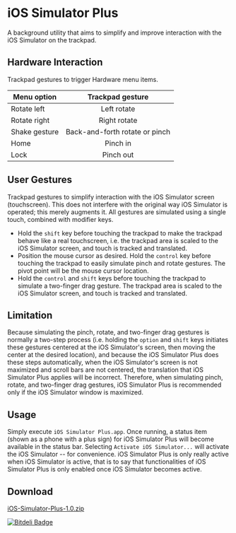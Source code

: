 iOS Simulator Plus
==================

A background utility that aims to simplify and improve interaction with the iOS Simulator on the trackpad.

Hardware Interaction
--------------------

Trackpad gestures to trigger Hardware menu items.

| Menu option    | Trackpad gesture                |
| -------------- | :-----------------------------: |
| Rotate left    | Left rotate                     |
| Rotate right   | Right rotate                    |
| Shake gesture  | Back-and-forth rotate or pinch  |
| Home           | Pinch in                        |
| Lock           | Pinch out                       |

User Gestures
-------------

Trackpad gestures to simplify interaction with the iOS Simulator screen (touchscreen). This does not interfere with the original way iOS Simulator is operated; this merely augments it. All gestures are simulated using a single touch, combined with modifier keys.

+ Hold the `shift` key before touching the trackpad to make the trackpad behave like a real touchscreen, i.e. the trackpad area is scaled to the iOS Simulator screen, and touch is tracked and translated.
+ Position the mouse cursor as desired. Hold the `control` key before touching the trackpad to easily simulate pinch and rotate gestures. The pivot point will be the mouse cursor location.
+ Hold the `control` and `shift` keys before touching the trackpad to simulate a two-finger drag gesture. The trackpad area is scaled to the iOS Simulator screen, and touch is tracked and translated.

Limitation
----------

Because simulating the pinch, rotate, and two-finger drag gestures is normally a two-step process (i.e. holding the `option` and `shift` keys initiates these gestures centered at the iOS Simulator's screen, then moving the center at the desired location), and because the iOS Simulator Plus does these steps automatically, when the iOS Simulator's screen is not maximized and scroll bars are not centered, the translation that iOS Simulator Plus applies will be incorrect. Therefore, when simulating pinch, rotate, and two-finger drag gestures, iOS Simulator Plus is recommended only if the iOS Simulator window is maximized.

Usage
-----

Simply execute `iOS Simulator Plus.app`. Once running, a status item (shown as a phone with a plus sign) for iOS Simulator Plus will become available in the status bar. Selecting `Activate iOS Simulator...` will activate the iOS Simulator -- for convenience. iOS Simulator Plus is only really active when iOS Simulator is active, that is to say that functionalities of iOS Simulator Plus is only enabled once iOS Simulator becomes active.

Download
--------

[iOS-Simulator-Plus-1.0.zip](http://n3rd4n1.github.io/bin/iOS-Simulator-Plus-1.0.zip)


[![Bitdeli Badge](https://d2weczhvl823v0.cloudfront.net/n3rd4n1/ios-simulator-plus/trend.png)](https://bitdeli.com/free "Bitdeli Badge")

